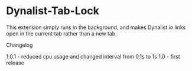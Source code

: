 # Dynalist-Tab-Lock
This extension simply runs in the background, and makes Dynalist.io links open in the current tab rather than a new tab.


Changelog

1.0.1 - reduced cpu usage and changed interval from 0.1s to 1s
1.0 - first release
